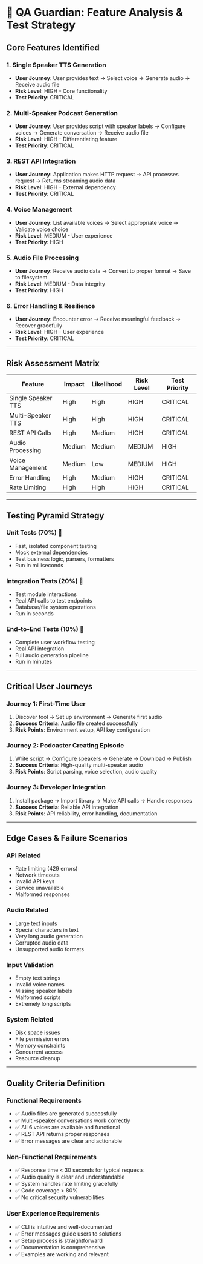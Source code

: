 # 🎯 QA Guardian: Feature Analysis & Test Strategy

## **Core Features Identified**

### 1. **Single Speaker TTS Generation**
- **User Journey**: User provides text → Select voice → Generate audio → Receive audio file
- **Risk Level**: HIGH - Core functionality
- **Test Priority**: CRITICAL

### 2. **Multi-Speaker Podcast Generation**
- **User Journey**: User provides script with speaker labels → Configure voices → Generate conversation → Receive audio file
- **Risk Level**: HIGH - Differentiating feature
- **Test Priority**: CRITICAL

### 3. **REST API Integration**
- **User Journey**: Application makes HTTP request → API processes request → Returns streaming audio data
- **Risk Level**: HIGH - External dependency
- **Test Priority**: CRITICAL

### 4. **Voice Management**
- **User Journey**: List available voices → Select appropriate voice → Validate voice choice
- **Risk Level**: MEDIUM - User experience
- **Test Priority**: HIGH

### 5. **Audio File Processing**
- **User Journey**: Receive audio data → Convert to proper format → Save to filesystem
- **Risk Level**: MEDIUM - Data integrity
- **Test Priority**: HIGH

### 6. **Error Handling & Resilience**
- **User Journey**: Encounter error → Receive meaningful feedback → Recover gracefully
- **Risk Level**: HIGH - User experience
- **Test Priority**: CRITICAL

---

## **Risk Assessment Matrix**

| Feature | Impact | Likelihood | Risk Level | Test Priority |
|---------|---------|------------|------------|---------------|
| Single Speaker TTS | High | High | HIGH | CRITICAL |
| Multi-Speaker TTS | High | High | HIGH | CRITICAL |
| REST API Calls | High | Medium | HIGH | CRITICAL |
| Audio Processing | Medium | Medium | MEDIUM | HIGH |
| Voice Management | Medium | Low | MEDIUM | HIGH |
| Error Handling | High | Medium | HIGH | CRITICAL |
| Rate Limiting | High | High | HIGH | CRITICAL |

---

## **Testing Pyramid Strategy**

### **Unit Tests (70%)** 🧪
- Fast, isolated component testing
- Mock external dependencies
- Test business logic, parsers, formatters
- Run in milliseconds

### **Integration Tests (20%)** 🔗
- Test module interactions
- Real API calls to test endpoints
- Database/file system operations
- Run in seconds

### **End-to-End Tests (10%)** 🎯
- Complete user workflow testing
- Real API integration
- Full audio generation pipeline
- Run in minutes

---

## **Critical User Journeys**

### **Journey 1: First-Time User**
1. Discover tool → Set up environment → Generate first audio
2. **Success Criteria**: Audio file created successfully
3. **Risk Points**: Environment setup, API key configuration

### **Journey 2: Podcaster Creating Episode**
1. Write script → Configure speakers → Generate → Download → Publish
2. **Success Criteria**: High-quality multi-speaker audio
3. **Risk Points**: Script parsing, voice selection, audio quality

### **Journey 3: Developer Integration**
1. Install package → Import library → Make API calls → Handle responses
2. **Success Criteria**: Reliable API integration
3. **Risk Points**: API reliability, error handling, documentation

---

## **Edge Cases & Failure Scenarios**

### **API Related**
- Rate limiting (429 errors)
- Network timeouts
- Invalid API keys
- Service unavailable
- Malformed responses

### **Audio Related**
- Large text inputs
- Special characters in text
- Very long audio generation
- Corrupted audio data
- Unsupported audio formats

### **Input Validation**
- Empty text strings
- Invalid voice names
- Missing speaker labels
- Malformed scripts
- Extremely long scripts

### **System Related**
- Disk space issues
- File permission errors
- Memory constraints
- Concurrent access
- Resource cleanup

---

## **Quality Criteria Definition**

### **Functional Requirements**
- ✅ Audio files are generated successfully
- ✅ Multi-speaker conversations work correctly
- ✅ All 6 voices are available and functional
- ✅ REST API returns proper responses
- ✅ Error messages are clear and actionable

### **Non-Functional Requirements**
- ✅ Response time < 30 seconds for typical requests
- ✅ Audio quality is clear and understandable
- ✅ System handles rate limiting gracefully
- ✅ Code coverage > 80%
- ✅ No critical security vulnerabilities

### **User Experience Requirements**
- ✅ CLI is intuitive and well-documented
- ✅ Error messages guide users to solutions
- ✅ Setup process is straightforward
- ✅ Documentation is comprehensive
- ✅ Examples are working and relevant